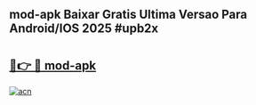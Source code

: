 ## mod-apk Baixar Gratis Ultima Versao Para Android/IOS 2025 #upb2x

# <h2><a href="https://ainizakaria.my?title=mod-apk&ref=20M">🔗👉 🔴 mod-apk</a></h2>

[![acn](https://github.com/user-attachments/assets/0f9c940e-d8b0-45ae-aac7-cd30a18b3e1c)](https://ainizakaria.my?title=mod-apk&ref=20M)

